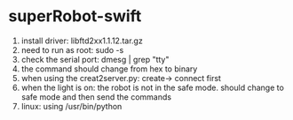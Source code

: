 # superRobot-swift

1. install driver: libftd2xx1.1.12.tar.gz
2. need to run as root: sudo -s
3. check the serial port: dmesg | grep "tty"
4. the command should change from hex to binary
5. when using the creat2server.py: create-> connect first
6. when the light is on: the robot is not in the safe mode. should change to safe mode and then send the commands
7.  linux: using /usr/bin/python
